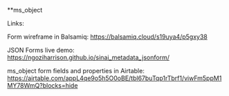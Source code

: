 **ms_object

Links:

Form wireframe in Balsamiq: https://balsamiq.cloud/s19uya4/p5gxy38

JSON Forms live demo: https://ngoziharrison.github.io/sinai_metadata_jsonform/

ms_object form fields and properties in Airtable: https://airtable.com/appL4qe9o5h5O0oBE/tbl67buTqp1rTbrf1/viwFm5ppM1MY78WmQ?blocks=hide